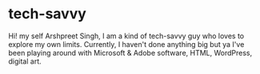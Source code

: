# tech-savvy
Hi! my self Arshpreet Singh, I am a kind of tech-savvy guy who loves to explore my own limits. Currently, I haven't done anything big but ya I've been playing around with Microsoft &amp; Adobe software, HTML, WordPress, digital art.
